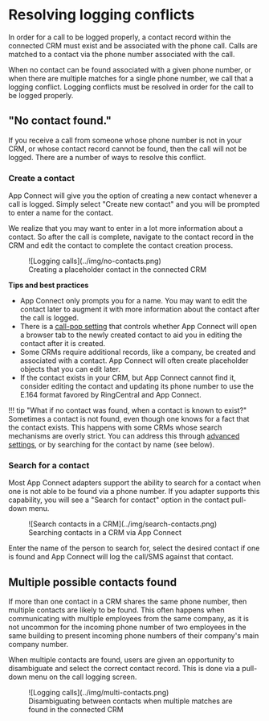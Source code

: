 # Resolving logging conflicts

In order for a call to be logged properly, a contact record within the connected CRM must exist and be associated with the phone call. Calls are matched to a contact via the phone number associated with the call.

When no contact can be found associated with a given phone number, or when there are multiple matches for a single phone number, we call that a logging conflict. Logging conflicts must be resolved in order for the call to be logged properly. 

## "No contact found."

If you receive a call from someone whose phone number is not in your CRM, or whose contact record cannot be found, then the call will not be logged. There are a number of ways to resolve this conflict. 

### Create a contact

App Connect will give you the option of creating a new contact whenever a call is logged. Simply select "Create new contact" and you will be prompted to enter a name for the contact. 

We realize that you may want to enter in a lot more information about a contact. So after the call is complete, navigate to the contact record in the CRM and edit the contact to complete the contact creation process. 

<figure markdown>
  ![Logging calls](../img/no-contacts.png)
  <figcaption>Creating a placeholder contact in the connected CRM</figcaption>
</figure>

**Tips and best practices**

* App Connect only prompts you for a name. You may want to edit the contact later to augment it with more information about the contact after the call is logged. 
* There is a [call-pop setting](making-calls.md#call-pop) that controls whether App Connect will open a browser tab to the newly created contact to aid you in editing the contact after it is created. 
* Some CRMs require additional records, like a company, be created and associated with a contact. App Connect will often create placeholder objects that you can edit later.
* If the contact exists in your CRM, but App Connect cannot find it, consider editing the contact and updating its phone number to use the E.164 format favored by RingCentral and App Connect. 

!!! tip "What if no contact was found, when a contact is known to exist?"
    Sometimes a contact is not found, even though one knows for a fact that the contact exists. This happens with some CRMs whose search mechanisms are overly strict. You can address this through [advanced settings](phone-number-formats.md), or by searching for the contact by name (see below). 

### Search for a contact

Most App Connect adapters support the ability to search for a contact when one is not able to be found via a phone number. If you adapter supports this capability, you will see a "Search for contact" option in the contact pull-down menu. 

<figure markdown>
  ![Search contacts in a CRM](../img/search-contacts.png)
  <figcaption>Searching contacts in a CRM via App Connect</figcaption>
</figure>

Enter the name of the person to search for, select the desired contact if one is found and App Connect will log the call/SMS against that contact. 

## Multiple possible contacts found

If more than one contact in a CRM shares the same phone number, then multiple contacts are likely to be found. This often happens when communicating with multiple employees from the same company, as it is not uncommon for the incoming phone number of two employees in the same building to present incoming phone numbers of their company's main company number. 

When multiple contacts are found, users are given an opportunity to disambiguate and select the correct contact record. This is done via a pull-down menu on the call logging screen. 

<figure markdown>
  ![Logging calls](../img/multi-contacts.png)
  <figcaption>Disambiguating between contacts when multiple matches are found in the connected CRM</figcaption>
</figure>

